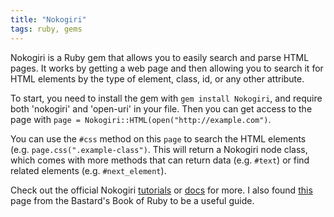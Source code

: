 ```yaml
---
title: "Nokogiri"
tags: ruby, gems
---
```


Nokogiri is a Ruby gem that allows you to easily search and parse HTML pages. It works by getting a web page and then allowing you to search it for HTML elements by the type of element, class, id, or any other attribute.

To start, you need to install the gem with `gem install Nokogiri`, and require both 'nokogiri' and 'open-uri' in your file. Then you can get access to the page with `page = Nokogiri::HTML(open("http://example.com")`.

You can use the `#css` method on this `page` to search the HTML elements (e.g. `page.css(".example-class")`. This will return a Nokogiri node class, which comes with more methods that can return data (e.g. `#text`) or find related elements (e.g. `#next_element`).

Check out the official Nokogiri [tutorials][1] or [docs][2] for more. I also found [this][3] page from the Bastard's Book of Ruby to be a useful guide.

[1]: http://www.nokogiri.org/ "Nokogiri tutorials"
[2]: http://www.rubydoc.info/github/sparklemotion/nokogiri "Nokogiri docs"
[3]: http://ruby.bastardsbook.com/chapters/html-parsing/ "Bastard's book of Ruby"